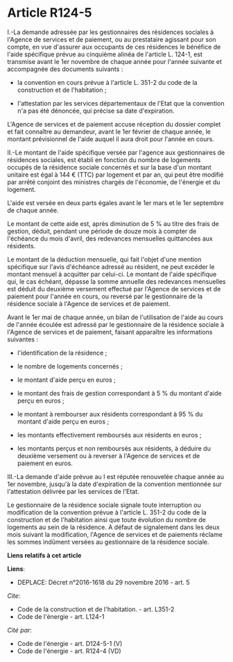 # Article R124-5

I.-La demande adressée par les gestionnaires des résidences sociales à l'Agence de services et de paiement, ou au prestataire
agissant pour son compte, en vue d'assurer aux occupants de ces résidences le bénéfice de l'aide spécifique prévue au
cinquième alinéa de l'article L. 124-1, est transmise avant le 1er novembre de chaque année pour l'année suivante et
accompagnée des documents suivants :

- la convention en cours prévue à l'article L. 351-2 du code de la construction et de l'habitation ;

- l'attestation par les services départementaux de l'Etat que la convention n'a pas été dénoncée, qui précise sa date
d'expiration. 

L'Agence de services et de paiement accuse réception du dossier complet et fait connaître au demandeur, avant le 1er février
de chaque année, le montant prévisionnel de l'aide auquel il aura droit pour l'année en cours. 

II.-Le montant de l'aide spécifique versée par l'agence aux gestionnaires de résidences sociales, est établi en fonction du
nombre de logements occupés de la résidence sociale concernés et sur la base d'un montant unitaire est égal à 144 € (TTC) par
logement et par an, qui peut être modifié par arrêté conjoint des ministres chargés de l'économie, de l'énergie et du
logement. 

L'aide est versée en deux parts égales avant le 1er mars et le 1er septembre de chaque année. 

Le montant de cette aide est, après diminution de 5 % au titre des frais de gestion, déduit, pendant une période de douze
mois à compter de l'échéance du mois d'avril, des redevances mensuelles quittancées aux résidents. 

Le montant de la déduction mensuelle, qui fait l'objet d'une mention spécifique sur l'avis d'échéance adressé au résident, ne
peut excéder le montant mensuel à acquitter par celui-ci. Le montant de l'aide spécifique qui, le cas échéant, dépasse la
somme annuelle des redevances mensuelles est déduit du deuxième versement effectué par l'Agence de services et de paiement
pour l'année en cours, ou reversé par le gestionnaire de la résidence sociale à l'Agence de services et de paiement. 

Avant le 1er mai de chaque année, un bilan de l'utilisation de l'aide au cours de l'année écoulée est adressé par le
gestionnaire de la résidence sociale à l'Agence de services et de paiement, faisant apparaître les informations suivantes :

- l'identification de la résidence ;

- le nombre de logements concernés ;

- le montant d'aide perçu en euros ;

- le montant des frais de gestion correspondant à 5 % du montant d'aide perçu en euros ;

- le montant à rembourser aux résidents correspondant à 95 % du montant d'aide perçu en euros ;

- les montants effectivement remboursés aux résidents en euros ;

- les montants perçus et non remboursés aux résidents, à déduire du deuxième versement ou à reverser à l'Agence de services
et de paiement en euros. 

III.-La demande d'aide prévue au I est réputée renouvelée chaque année au 1er novembre, jusqu'à la date d'expiration de la
convention mentionnée sur l'attestation délivrée par les services de l'Etat. 

Le gestionnaire de la résidence sociale signale toute interruption ou modification de la convention prévue à l'article L.
351-2 du code de la construction et de l'habitation ainsi que toute évolution du nombre de logements au sein de la résidence.
A défaut de signalement dans les deux mois suivant la modification, l'Agence de services et de paiements réclame les sommes
indûment versées au gestionnaire de la résidence sociale.

**Liens relatifs à cet article**

**Liens**:

  - DEPLACE: Décret n°2016-1618 du 29 novembre 2016 - art. 5

_Cite_:

  - Code de la construction et de l'habitation. - art. L351-2
  - Code de l'énergie - art. L124-1

_Cité par_:

  - Code de l'énergie - art. D124-5-1 (V)
  - Code de l'énergie - art. R124-4 (VD)
